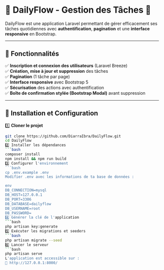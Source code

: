 # 📝 DailyFlow - Gestion des Tâches 🚀

DailyFlow est une application Laravel permettant de gérer efficacement ses tâches quotidiennes avec **authentification**, **pagination** et une **interface responsive** en Bootstrap.

---

## 📌 Fonctionnalités

✅ **Inscription et connexion des utilisateurs** (Laravel Breeze)  
✅ **Création, mise à jour et suppression** des tâches  
✅ **Pagination** (1 tâche par page)  
✅ **Interface responsive** avec Bootstrap 5  
✅ **Sécurisation** des actions avec authentification  
✅ **Boîte de confirmation stylée (Bootstrap Modal)** avant suppression  

---

## 📌 Installation et Configuration


1️⃣ **Cloner le projet**
```bash
git clone https://github.com/DiarraIbra/DailyFlow.git
cd DailyFlow
2️⃣ Installer les dépendances
```bash
composer install
npm install && npm run build
3️⃣ Configurer l'environnement
```bash
cp .env.example .env
Modifier .env avec les informations de ta base de données :

env
DB_CONNECTION=mysql
DB_HOST=127.0.0.1
DB_PORT=3306
DB_DATABASE=dailyflow
DB_USERNAME=root
DB_PASSWORD=
4️⃣ Générer la clé de l'application
```bash
php artisan key:generate
5️⃣ Exécuter les migrations et seeders
```bash
php artisan migrate --seed
6️⃣ Lancer le serveur
```bash
php artisan serve
L'application est accessible sur :
📌 http://127.0.0.1:8000/

